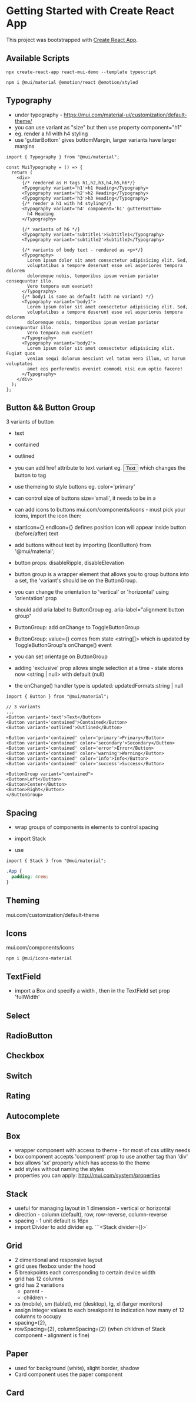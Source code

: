 # Getting Started with Create React App

This project was bootstrapped with [Create React App](https://github.com/facebook/create-react-app).

## Available Scripts

```
npx create-react-app react-mui-demo --template typescript
```

<!-- install material ui -->

```
npm i @mui/material @emotion/react @emotion/styled
```

## Typography

- under typography - https://mui.com/material-ui/customization/default-theme/
- you can use variant as "size" but then use property component="h1"
- eg. <Typography variant='h4' component='h1'> render a h1 with h4 styling
- use 'gutterBottom' gives bottomMargin, larger variants have larger margins

```tsx
import { Typography } from "@mui/material";

const MuiTypography = () => {
  return (
    <div>
      {/* rendered as H tags h1,h2,h3,h4,h5,h6*/}
      <Typography variant='h1'>h1 Heading</Typography>
      <Typography variant='h2'>h2 Heading</Typography>
      <Typography variant='h3'>h3 Heading</Typography>
      {/* render a h1 with h4 styling*/}
      <Typography variant='h4' component='h1' gutterBottom>
        h4 Heading
      </Typography>

      {/* variants of h6 */}
      <Typography variant='subtitle1'>Subtitle1</Typography>
      <Typography variant='subtitle2'>Subtitle2</Typography>

      {/* variants of body text - rendered as <p>*/}
      <Typography>
        Lorem ipsum dolor sit amet consectetur adipisicing elit. Sed,
        voluptatibus a tempore deserunt esse vel asperiores tempora dolorem
        doloremque nobis, temporibus ipsum veniam pariatur consequuntur illo.
        Vero tempora eum eveniet!
      </Typography>
      {/* body1 is same as default (with no variant) */}
      <Typography variant='body1'>
        Lorem ipsum dolor sit amet consectetur adipisicing elit. Sed,
        voluptatibus a tempore deserunt esse vel asperiores tempora dolorem
        doloremque nobis, temporibus ipsum veniam pariatur consequuntur illo.
        Vero tempora eum eveniet!
      </Typography>
      <Typography variant='body2'>
        Lorem ipsum dolor sit amet consectetur adipisicing elit. Fugiat quos
        veniam sequi dolorum nesciunt vel totam vero illum, ut harum voluptates
        amet eos perferendis eveniet commodi nisi eum optio facere!
      </Typography>
    </div>
  );
};
```

## Button && Button Group

3 variants of button

- text
- contained
- outlined

- you can add href attribute to text variant eg. <Button variant='text' href="http://google.com">Text</Button> which changes the button to <a> tag
- use themeing to style buttons eg. color='primary'
- can control size of buttons size='small', it needs to be in a <Stack display="block">
- can add icons to buttons mui.com/components/icons - must pick your icons, import the icon then:
- startIcon={<SendIcon/>} endIcon={<SendIcon/>} defines position icon will appear inside button (before/after) text
- add buttons without text by importing {IconButton} from '@mui/material';
- button props: disableRipple, disableElevation
- button group is a wrapper element that allows you to group buttons into a set, the 'variant's should be on the ButtonGroup.
- you can change the orientation to 'vertical' or 'horizontal' using 'orientation' prop
- should add aria label to ButtonGroup eg. aria-label="alignment button group"
- ButtonGroup: add onChange to ToggleButtonGroup
- ButtonGroup: value={} comes from state <string[]> which is updated by ToggleButtonGroup's onChange() event
- you can set orientage on ButtonGroup
- adding 'exclusive' prop allows single selection at a time - state stores now <string | null> with default (null)
- the onChange() handler type is updated: updatedFormats:string | null

```tsx
import { Button } from "@mui/material";

// 3 variants
...
<Button variant='text'>Text</Button>
<Button variant='contained'>Contained</Button>
<Button variant='outlined'>Outlined</Button>

<Button variant='contained' color='primary'>Primary</Button>
<Button variant='contained' color='secondary'>Secondary</Button>
<Button variant='contained' color='error'>Error</Button>
<Button variant='contained' color='warning'>Warning</Button>
<Button variant='contained' color='info'>Info</Button>
<Button variant='contained' color='success'>Success</Button>

<ButtonGroup variant="contained">
<Button>Left</Button>
<Button>Center</Button>
<Button>Right</Button>
</ButtonGroup>

```

## Spacing

- wrap groups of components in <Stack> elements to control spacing

- import Stack
- use <Stack spacing={2} direction='row'>

```tsx
import { Stack } from "@mui/material";
```

```css
.App {
  padding: 4rem;
}
```

## Theming

mui.com/customization/default-theme

## Icons

mui.com/components/icons

```
npm i @mui/icons-material
```

## TextField

- import a Box and specify a width , then in the TextField set prop 'fullWidth'

## Select

## RadioButton

## Checkbox

## Switch

## Rating

## Autocomplete

## Box

- wrapper component with access to theme - for most of css utility needs
- box component accepts 'component' prop to use another tag than 'div'
- box allows 'sx' property which has access to the theme
- add styles without naming the styles
- properties you can apply: http://mui.com/system/properties

## Stack

- useful for managing layout in 1 dimension - vertical or horizontal
- direction - column (default), row, row-reverse, column-reverse
- spacing - 1 unit default is 16px
- import Divider to add divider eg. ```<Stack divider={<Divider orientation='vertical' flexItem />}></Stack>`

## Grid

- 2 dimentional and responsive layout
- grid uses flexbox under the hood
- 5 breakpoints each corresponding to certain device width
- grid has 12 columns
- grid has 2 variations
  - parent - <Grid container>
  - children - <Grid item>
- xs (mobile), sm (tablet), md (desktop), lg, xl (larger monitors)
- assign integer values to each breakpoint to indication how many of 12 columns to occupy
- spacing={2},
- rowSpacing={2}, columnSpacing={2} (when children of Stack component - alignment is fine)

## Paper

- used for background (white), slight border, shadow
- Card component uses the paper component

## Card
